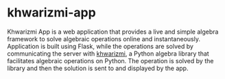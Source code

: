 # khwarizmi-app

Khwarizmi App is a web application that provides a live and simple algebra framework to solve algebraic operations online 
and instantaneously. Application is built using Flask, while the operations are solved by communicating the server with [khwarizmi](https://github.com/lpereyrasantiago/khwarizmi),
a Python algebra library that facilitates algebraic operations on Python. The operation is solved by the library and then 
the solution is sent to and displayed by the app.
